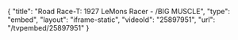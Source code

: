 {
    "title": "Road Race-T: 1927 LeMons Racer - \/BIG MUSCLE",
    "type": "embed",
    "layout": "iframe-static",
    "videoId": "25897951",
    "url": "\/tvpembed\/25897951"
}